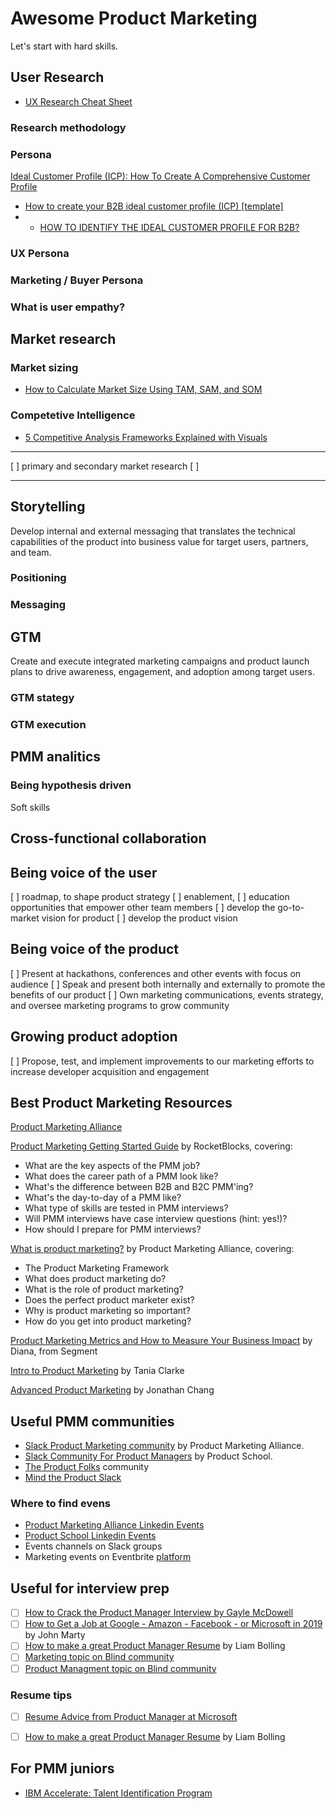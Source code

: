 # Awesome Product Marketing

Let's start with hard skills.


## User Research

* [UX Research Cheat Sheet](https://www.nngroup.com/articles/ux-research-cheat-sheet/)

### Research methodology

### Persona
[Ideal Customer Profile (ICP): How To Create A Comprehensive Customer Profile](https://www.mykpono.com/ideal-customer-profile-icp-how-to-create-a-comprehensive-customer-profile/)
* [How to create your B2B ideal customer profile (ICP) [template]](https://www.kalungi.com/blog/how-to-define-b2b-ideal-customer-profile-template-icp)
* * [HOW TO IDENTIFY THE IDEAL CUSTOMER PROFILE FOR B2B?](https://out2bound.com/blog/how-to-identify-the-ideal-customer-profile/)

### UX Persona
### Marketing / Buyer Persona

### What is user empathy?


## Market research
 
 ### Market sizing
* [How to Calculate Market Size Using TAM, SAM, and SOM](https://www.thepowermba.com/en/entrepreneurship/tam-sam-som)


 ### Competetive Intelligence

* [5 Competitive Analysis Frameworks Explained with Visuals](https://blog.alexa.com/competitive-analysis-frameworks/)

------
[ ] primary and secondary market research
[ ] 

------


## Storytelling

Develop internal and external messaging that translates the technical capabilities of the product into business value for target users, partners, and team.


### Positioning

### Messaging


## GTM

Create and execute integrated marketing campaigns and product launch plans to drive awareness, engagement, and adoption among target users.


### GTM stategy

### GTM execution


## PMM analitics


### Being hypothesis driven


Soft skills

##  Cross-functional collaboration


##  Being voice of the user

[ ] roadmap, to shape product strategy
[ ] enablement,
[ ] education opportunities that empower other team members
[ ] develop the go-to-market vision for product
[ ] develop the product vision


##  Being voice of the product

[ ] Present at hackathons, conferences and other events with focus on audience
[ ] Speak and present both internally and externally to promote the benefits of our product
[ ] Own marketing communications, events strategy, and oversee marketing programs to grow community


## Growing product adoption

[ ] Propose, test, and implement improvements to our marketing efforts to increase developer acquisition and engagement


## Best Product Marketing Resources

[Product Marketing Alliance](https://productmarketingalliance.com/)

[Product Marketing Getting Started Guide](https://www.rocketblocks.me/guide/product-marketing/overview.php) by RocketBlocks, covering:
  * What are the key aspects of the PMM job?
  * What does the career path of a PMM look like?
  * What's the difference between B2B and B2C PMM'ing?
  * What's the day-to-day of a PMM like?
  * What type of skills are tested in PMM interviews?
  * Will PMM interviews have case interview questions (hint: yes!)?
  * How should I prepare for PMM interviews?

[What is product marketing?](https://productmarketingalliance.com/what-is-product-marketing/) by Product Marketing Alliance, covering:
  * The Product Marketing Framework
  * What does product marketing do?
  * What is the role of product marketing?
  * Does the perfect product marketer exist?
  * Why is product marketing so important?
  * How do you get into product marketing?

[Product Marketing Metrics and How to Measure Your Business Impact](https://www.youtube.com/watch?v=TvO3-KFVa9M) by Diana, from Segment

[Intro to Product Marketing](https://www.slideshare.net/TaniaClarke3/intro-to-product-marketing-tania-clarke) by Tania Clarke

[Advanced Product Marketing](https://www.linkedin.com/learning/advanced-product-marketing/next-level-product-marketing) by Jonathan Chang


## Useful PMM communities

* [Slack Product Marketing community](https://productmarketingalliance.com/join-slack/) by Product Marketing Alliance.
* [Slack Community For Product Managers](https://productschool.com/slack-community/) by Product School.
* [The Product Folks](https://www.theproductfolks.com/) community
* [Mind the Product Slack](https://www.mindtheproduct.com/product-management-slack-community/)


 ### Where to find evens

* [Product Marketing Alliance Linkedin Events](https://www.linkedin.com/school/product-marketing-alliance/events/)
* [Product School Linkedin Events](https://www.linkedin.com/school/product-school/events/)
* Events channels on Slack groups
* Marketing events on Eventbrite [platform](https://www.eventbrite.com/d/online/marketing-events/)


## Useful for interview prep

* [ ] [How to Crack the Product Manager Interview by Gayle McDowell](https://www.youtube.com/watch?v=VzB2_mhUevM&ab_channel=ProductSchool)
* [ ] [How to Get a Job at Google - Amazon - Facebook - or Microsoft in 2019](https://www.youtube.com/watch?v=6nODOtyHSBc&t=405s) by John Marty
* [ ] [How to make a great Product Manager Resume](https://www.youtube.com/watch?v=L1Bbl8QBd6I) by Liam Bolling
* [ ] [Marketing topic on Blind community](https://www.teamblind.com/topics/Job-Groups/Marketing)
* [ ] [Product Managment topic on Blind community](https://www.teamblind.com/topics/Job-Groups/Product-Management)

### Resume tips 
* [ ] [Resume Advice from Product Manager at Microsoft](https://www.youtube.com/playlist?list=PLcMv0LrPMqFWWdj8jEm_pmwQUKrnuAnxD)
* [ ] [How to make a great Product Manager Resume](https://www.youtube.com/watch?v=L1Bbl8QBd6I) by Liam Bolling



## For PMM juniors 

* [IBM Accelerate: Talent Identification Program](https://www.ibm.com/employment/accelerate/)

